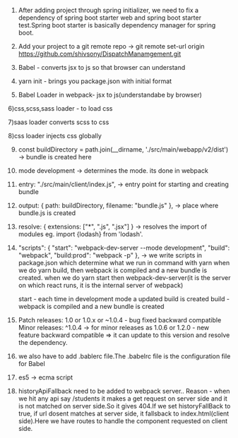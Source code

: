 1) After adding project through spring initializer, we need to fix a dependency of spring boot starter web and spring boot starter test.Spring boot starter is basically dependency manager for spring boot.


2) Add your project to a git remote repo -> git remote set-url origin https://github.com/shivsony/DispatchManamgement.git


3) Babel - converts jsx to js so that browser can understand


4) yarn init - brings you package.json with initial format


5) Babel Loader in webpack- jsx to js(understandabe by browser)

6)css,scss,sass loader - to load css

7)saas loader converts scss to css

8)css loader injects css globally

9) const buildDirectory = path.join(__dirname, './src/main/webapp/v2/dist') -> bundle is created here

10) mode development -> determines the mode. its done in webpack


11)   entry: "./src/main/client/index.js", -> entry point for starting and creating bundle

12) output: {
        path: buildDirectory,
        filename: "bundle.js"
      },  -> place where bundle.js is created

13)   resolve: { extensions: ["*", ".js", ".jsx"] } -> resolves the import of modules eg. import {lodash} from 'lodash'.


14) "scripts": {
        "start": "webpack-dev-server --mode development",
        "build": "webpack",
        "build:prod": "webpack -p"
      }, -> we write scripts in package.json which determine what we run in command with yarn
      when we do yarn build, then webpack is compiled and a new bundle is created.
      when we do yarn start then webpack-dev-server(it is the server on which react runs, it is the internal server of webpack)

      start - each time in development mode a updated build is created
      build - webpack is compiled and a new bundle is created




15) Patch releases: 1.0 or 1.0.x or ~1.0.4   - bug fixed backward compatible
    Minor releases: ^1.0.4    -> for minor releases as 1.0.6 or 1.2.0  - new feature backward compatible
 => it can update to this version and resolve the dependency.

 16) we also have to add .bablerc file.The .babelrc file is the configuration file for Babel

 17) es5 -> ecma script

 18) historyApiFallback need to be added to webpack server.. Reason - when we hit any api say /students it makes a get request on server side and it is not matched on server side.So it gives 404.If we set historyFallBack to true, if url dosent matches at server side, it fallsback to index.html(client side).Here we have routes to handle the component requested on client side.


